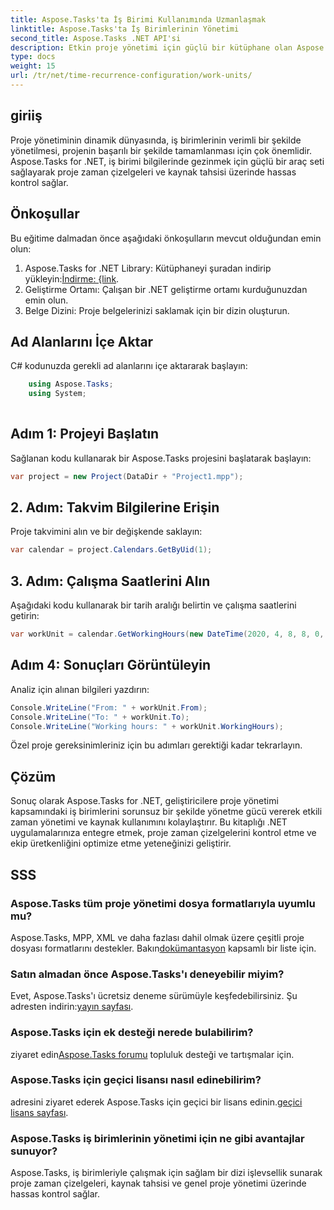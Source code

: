 ```yaml
---
title: Aspose.Tasks'ta İş Birimi Kullanımında Uzmanlaşmak
linktitle: Aspose.Tasks'ta İş Birimlerinin Yönetimi
second_title: Aspose.Tasks .NET API'si
description: Etkin proje yönetimi için güçlü bir kütüphane olan Aspose.Tasks for .NET'i keşfedin. Optimum kaynak kullanımı için çalışma birimlerini hassasiyetle kullanın.
type: docs
weight: 15
url: /tr/net/time-recurrence-configuration/work-units/
---
```

## giriiş
Proje yönetiminin dinamik dünyasında, iş birimlerinin verimli bir şekilde yönetilmesi, projenin başarılı bir şekilde tamamlanması için çok önemlidir. Aspose.Tasks for .NET, iş birimi bilgilerinde gezinmek için güçlü bir araç seti sağlayarak proje zaman çizelgeleri ve kaynak tahsisi üzerinde hassas kontrol sağlar.
## Önkoşullar
Bu eğitime dalmadan önce aşağıdaki önkoşulların mevcut olduğundan emin olun:
1.  Aspose.Tasks for .NET Library: Kütüphaneyi şuradan indirip yükleyin:[İndirme: {link](https://releases.aspose.com/tasks/net/).
2. Geliştirme Ortamı: Çalışan bir .NET geliştirme ortamı kurduğunuzdan emin olun.
3. Belge Dizini: Proje belgelerinizi saklamak için bir dizin oluşturun.
## Ad Alanlarını İçe Aktar
C# kodunuzda gerekli ad alanlarını içe aktararak başlayın:
```csharp
    using Aspose.Tasks;
    using System;
    
```
## Adım 1: Projeyi Başlatın
Sağlanan kodu kullanarak bir Aspose.Tasks projesini başlatarak başlayın:
```csharp
var project = new Project(DataDir + "Project1.mpp");
```
## 2. Adım: Takvim Bilgilerine Erişin
Proje takvimini alın ve bir değişkende saklayın:
```csharp
var calendar = project.Calendars.GetByUid(1);
```
## 3. Adım: Çalışma Saatlerini Alın
Aşağıdaki kodu kullanarak bir tarih aralığı belirtin ve çalışma saatlerini getirin:
```csharp
var workUnit = calendar.GetWorkingHours(new DateTime(2020, 4, 8, 8, 0, 0), new DateTime(2020, 4, 9, 17, 0, 0));
```
## Adım 4: Sonuçları Görüntüleyin
Analiz için alınan bilgileri yazdırın:
```csharp
Console.WriteLine("From: " + workUnit.From);
Console.WriteLine("To: " + workUnit.To);
Console.WriteLine("Working hours: " + workUnit.WorkingHours);
```
Özel proje gereksinimleriniz için bu adımları gerektiği kadar tekrarlayın.
## Çözüm
Sonuç olarak Aspose.Tasks for .NET, geliştiricilere proje yönetimi kapsamındaki iş birimlerini sorunsuz bir şekilde yönetme gücü vererek etkili zaman yönetimi ve kaynak kullanımını kolaylaştırır. Bu kitaplığı .NET uygulamalarınıza entegre etmek, proje zaman çizelgelerini kontrol etme ve ekip üretkenliğini optimize etme yeteneğinizi geliştirir.
## SSS
### Aspose.Tasks tüm proje yönetimi dosya formatlarıyla uyumlu mu?
 Aspose.Tasks, MPP, XML ve daha fazlası dahil olmak üzere çeşitli proje dosyası formatlarını destekler. Bakın[dokümantasyon](https://reference.aspose.com/tasks/net/) kapsamlı bir liste için.
### Satın almadan önce Aspose.Tasks'ı deneyebilir miyim?
Evet, Aspose.Tasks'ı ücretsiz deneme sürümüyle keşfedebilirsiniz. Şu adresten indirin:[yayın sayfası](https://releases.aspose.com/).
### Aspose.Tasks için ek desteği nerede bulabilirim?
 ziyaret edin[Aspose.Tasks forumu](https://forum.aspose.com/c/tasks/15) topluluk desteği ve tartışmalar için.
### Aspose.Tasks için geçici lisansı nasıl edinebilirim?
 adresini ziyaret ederek Aspose.Tasks için geçici bir lisans edinin.[geçici lisans sayfası](https://purchase.aspose.com/temporary-license/).
### Aspose.Tasks iş birimlerinin yönetimi için ne gibi avantajlar sunuyor?
Aspose.Tasks, iş birimleriyle çalışmak için sağlam bir dizi işlevsellik sunarak proje zaman çizelgeleri, kaynak tahsisi ve genel proje yönetimi üzerinde hassas kontrol sağlar.